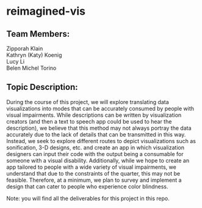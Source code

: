 # reimagined-vis

## Team Members: 
Zipporah Klain <br />
Kathryn (Katy) Koenig <br />
Lucy Li <br />
Belen Michel Torino

## Topic Description: 
During the course of this project, we will explore translating data visualizations into modes that can be accurately consumed by people with visual impairments. While descriptions can be written by visualization creators (and then a text to speech app could be used to hear the description), we believe that this method may not always portray the data accurately due to the lack of details that can be transmitted in this way. Instead, we seek to explore different routes to depict visualizations such as sonification, 3-D designs, etc. and create an app in which visualization designers can input their code with the output being a consumable for someone with a visual disability. Additionally, while we hope to create an app tailored to people with a wide variety of visual impairments, we understand that due to the constraints of the quarter, this may not be feasible. Therefore, at a minimum, we plan to survey and implement a design that can cater to people who experience color blindness.

Note: you will find all the deliverables for this project in this repo.
